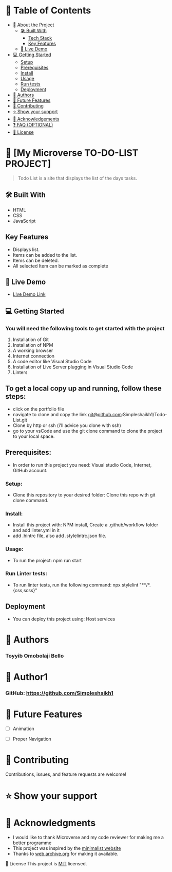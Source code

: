 # 📗 Table of Contents

- [📖 About the Project](#about-project)
  - [🛠 Built With](#built-with)
    - [Tech Stack](#tech-stack)
    - [Key Features](#key-features)
  - [🚀 Live Demo](#live-demo)
- [💻 Getting Started](#getting-started)
  - [Setup](#setup)
  - [Prerequisites](#prerequisites)
  - [Install](#install)
  - [Usage](#usage)
  - [Run tests](#run-tests)
  - [Deployment](#triangular_flag_on_post-deployment)
- [👥 Authors](#authors)
- [🔭 Future Features](#future-features)
- [🤝 Contributing](#contributing)
- [⭐️ Show your support](#support)
- [🙏 Acknowledgements](#acknowledgements)
- [❓ FAQ (OPTIONAL)](#faq)
- [📝 License](#license)


# 📖 [My Microverse TO-DO-LIST PROJECT] <a name="about-project"></a>

> Todo List is a site that displays the list of the days tasks.

## 🛠 Built With

- HTML
- CSS
- JavaScript



## Key Features

-  Displays list.
-  Items can be added to the list.
-  Items can be deleted.
-  All selected Item can be marked as complete

## 🚀 Live Demo <a name="live-demo"></a>

- [Live Demo Link](https://simpleshaikh1.github.io/Todo-List.github.io/dist/)



## 💻 Getting Started

### You will need the following tools to get started with the project

 1. Installation of Git
 2. Installation of NPM
 3. A working browser
 4. Internet connection
 5. A code editor like Visual Studio Code
 6. Installation of Live Server plugging in Visual Studio Code
 7. Linters

## To get a local copy up and running, follow these steps:

- click on the portfolio file
- navigate to clone and copy the link git@github.com:Simpleshaikh1/Todo-List.git
- Clone by http or ssh (i'll advice you clone with ssh)
- go to your vsCode and use the git clone command to clone the project to your local space. 

## Prerequisites:

- In order to run this project you need: Visual studio Code, Internet, GitHub account.

### Setup:

- Clone this repository to your desired folder: Clone this repo with git clone command.

### Install:

 - Install this project with: NPM install, Create a .github/workflow folder and add linter.yml in it
 - add .hintrc file, also add .stylelintrc.json file.

### Usage:

- To run the project: npm run start

### Run Linter tests:

- To run linter tests, run the following command: npx stylelint "**/*.{css,scss}" 

## Deployment
- You can deploy this project using: Host services



# 👥 Authors

### Toyyib Omobolaji Bello

# 👤 Author1

### GitHub: https://github.com/Simpleshaikh1



# 🔭 Future Features

- [ ] Animation
- [ ] Proper Navigation


# 🤝 Contributing
Contributions, issues, and feature requests are welcome!


# ⭐️ Show your support


# 🙏 Acknowledgments

- I would like to thank Microverse and my code reviewer for making me a better programme
- This project was inspired by the [minimalist website](https://web.archive.org/web/20180320194056/http://www.getminimalist.com:80/)
- Thanks to [web.archive.org](https://web.archive.org/web/20180320194056/http://www.getminimalist.com:80/) for making it available.

📝 License
This project is [MIT](./LICENSE) licensed.

